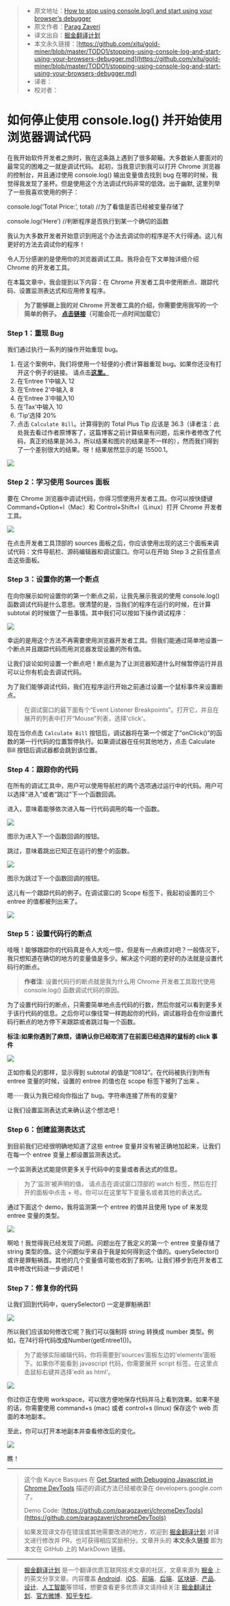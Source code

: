 > * 原文地址：[How to stop using console.log() and start using your browser’s debugger](https://medium.com/datadriveninvestor/stopping-using-console-log-and-start-using-your-browsers-debugger-62bc893d93ff)
> * 原文作者：[Parag Zaveri](https://medium.com/@parag.g.zaveri?source=post_header_lockup)
> * 译文出自：[掘金翻译计划](https://github.com/xitu/gold-miner)
> * 本文永久链接：[https://github.com/xitu/gold-miner/blob/master/TODO1/stopping-using-console-log-and-start-using-your-browsers-debugger.md](https://github.com/xitu/gold-miner/blob/master/TODO1/stopping-using-console-log-and-start-using-your-browsers-debugger.md)
> * 译者：
> * 校对者：

# 如何停止使用 console.log() 并开始使用浏览器调试代码

在我开始软件开发者之旅时，我在这条路上遇到了很多颠簸。大多数新人要面对的最常见的困难之一就是调试代码。 起初，当我意识到我可以打开 Chrome 浏览器的控制台，并且通过使用 console.log() 输出变量值去找到 bug 在哪的时候，我觉得我发现了圣杯。但是使用这个方法调试代码非常的低效。出于幽默, 这里列举了一些我喜欢使用的例子：

console.log(‘Total Price:’, total) //为了看值是否已经被变量存储了 

console.log(‘Here’) //判断程序是否执行到某一个确切的函数

我认为大多数开发者开始意识到用这个办法去调试你的程序是不大行得通。这儿有更好的方法去调试你的程序！

令人万分感谢的是使用你的浏览器调试工具。我将会在下文单独详细介绍 Chrome 的开发者工具。

在本篇文章中，我会提到以下内容：在 Chrome 开发者工具中使用断点、跟踪代码、设置监测表达式和应用修复程序。

> **为了能够跟上我的对 Chrome 开发者工具的介绍，你需要使用我写的一个简单的例子。** [**点击链接**](https://chromedevtoolsdemo.herokuapp.com/)**（可能会花一点时间加载它）**

### Step 1：重现 Bug

我们通过执行一系列的操作开始重现 bug。

1.  在这个案例中，我们将使用一个轻便的小费计算器重现 bug。如果你还没有打开这个例子的链接。 请点击[**这里。**](https://chromedevtoolsdemo.herokuapp.com/)
2.  在‘Entree 1’中输入 12
3.  在‘Entree 2’中输入 8
4.  在‘Entree 3’中输入10
5.  在‘Tax’中输入 10
6.  ‘Tip’选择 20%
7.  点击 `Calculate Bill`。计算得到的 Total Plus Tip 应该是 36.3（译者注：此处我去看过作者原博客了，这篇博客之前计算结果有问题，后来作者修改了代码，真正的结果是36.3，所以结果和图片的结果是不一样的），然而我们得到了一个差别很大的结果。呀！结果居然显示的是 15500.1。

![](https://cdn-images-1.medium.com/max/800/1*r-TVPOq2bvKB1clw9vgCHg.png)

### Step 2：学习使用 Sources 面板

要在 Chrome 浏览器中调试代码，你得习惯使用开发者工具。你可以按快捷键 Command+Option+I（Mac）和 Control+Shift+I（Linux）打开 Chrome 开发者工具。

![](https://cdn-images-1.medium.com/max/800/1*t3SETtaOVas1trQfjRO4gw.png)

在点击开发者工具顶部的 sources 面板之后，你应该使用出现的这三个面板来调试代码：文件导航栏、源码编辑器和调试窗口。你可以在开始 Step 3 之前任意点击这些面板。

### Step 3：设置你的第一个断点

在向你展示如何设置你的第一个断点之前，让我先展示我说的使用 console.log() 函数调试代码是什么意思。很清楚的是，当我们的程序在运行的时候，在计算 subtotal 的时候做了一些事情。其中我们可以按如下操作调试程序：

![](https://cdn-images-1.medium.com/max/800/1*ZLrHNgLfA0_ImUT-bjiN-w.png)

幸运的是用这个方法不再需要使用浏览器开发者工具。但我们能通过简单地设置一个断点并且跟踪代码而用浏览器发现设置的所有值。

让我们谈论如何设置一个断点吧！断点是为了让浏览器知道什么时候暂停运行并且可以让你有机会去调试代码。

为了我们能够调试代码，我们在程序运行开始之前通过设置一个鼠标事件来设置断点。

> 在调试窗口的最下面有个“Event Listener Breakpoints”。打开它，并且在展开的列表中打开“Mouse”列表，选择'click'。

现在当你点击 `Calculate Bill` 按钮后，调试器将在第一个绑定了“onClick()”的函数的第一行代码的位置暂停执行。如果调试器在任何其他地方，点击 Calculate Bill 按钮后调试器都会跳到该位置。

### Step 4：跟踪你的代码

在所有的调试工具中，用户可以使用导航栏的两个选项通过运行中的代码。用户可以选择“进入”或者“跳过”下一个函数回调。

进入，意味着能够依次进入每一行代码调用的每一个函数。

![](https://cdn-images-1.medium.com/max/800/1*HaePgs1Jyqw1L-wcCiQk0A.png)

图示为进入下一个函数回调的按钮。

跳过，意味着跳出已知正在运行的整个的函数。

![](https://cdn-images-1.medium.com/max/800/1*07byHc3enj1vgrapehg4Bg.png)

图示为跳过下一个函数回调的按钮。

这儿有一个跟踪代码的例子。在调试窗口的 Scope 标签下，我起初设置的三个 entree 的值都被列出来了。 

![](https://cdn-images-1.medium.com/max/800/1*EfVOw-IfVMScANFDGn92mw.png)

### Step 5：设置代码行的断点 

哇哦！能够跟踪你的代码真是令人大吃一惊，但是有一点麻烦对吧？一般情况下，我只想知道在确切的地方的变量值是多少。解决这个问题的更好的办法就是设置代码行的断点。

> **作者注**: 设置代码行的断点就是我为什么用 Chrome 开发者工具取代使用 console.log() 函数调试代码的原因。

为了设置代码行的断点，只需要简单地点击代码的行数，然后你就可以看到更多关于该行代码的信息。之后你可以像往常一样跑起你的代码，调试器将会在你设置代码行断点的地方停下来跟踪或者跳过每一个函数。

**标注:如果你遇到了麻烦，请确认你已经取消了在前面已经选择的鼠标的  click 事件**

![](https://cdn-images-1.medium.com/max/800/1*boS5jNmWpJQMc4o5VHReWA.png)

正如你看见的那样，显示得到 subtotal 的值是“10812”。在代码被执行到所有 entree 变量的时候，设置的 entree 的值也在 scope 标签下被列了出来 。

嗯······我认为我已经向你指出了 bug。字符串连接了所有的变量?

让我们设置监测表达式来确认这个想法吧！

### Step 6：创建监测表达式

到目前我们已经很明确地知道了这些 entree 变量并没有被正确地加起来，让我们在每一个 entree 变量上都设置监测表达式。

一个监测表达式能提供更多关于代码中的变量或者表达式的信息。

> 为了’监测‘被声明的值， 请点击在调试窗口顶部的 watch 标签，然后在打开的面板中点击 + 号。你可以在这里写下变量名或者其他的表达式。

通过下面这个 demo，我将监测第一个 entree 的值并且使用 type of 来发现 entree 变量的类型。

![](https://cdn-images-1.medium.com/max/800/1*kQDNWSdmUhXrpFyOaY9vHA.png)

啊哈！我觉得我已经发现了问题。问题出在了我定义的第一个 entree 变量存储了 string 类型的值。这个问题似乎来自于我是如何得到这个值的。querySelector() 或许是罪魁祸首。其他的几个变量值可能也收到了影响。让我们移步到在开发者工具中修改代码进一步调试吧！

### Step 7：修复你的代码

让我们回到代码中，querySelector() 一定是罪魁祸首!

![](https://cdn-images-1.medium.com/max/800/1*Bg6oJPpIZKnBywUG3U_l1w.png)

所以我们应该如何修改它呢？我们可以强制将 string 转换成 number 类型。例如，在74行将代码改成Number(getEntree1())。

> 为了能够实际编辑代码，你将需要到’sources‘面板左边的’elements‘面板下。如果你不能看到 javascript 代码，你需要展开 script 标签。在这里点击鼠标右键并选择’edit as html‘。

![](https://cdn-images-1.medium.com/max/800/1*NPHg0e_aRlVkNYEbQQCITw.png)

你过你正在使用 workspace，可以很方便地保存代码并马上看到效果。如果不是的话，你需要使用 command+s (mac) 或者 control+s (linux) 保存这个 web 页面的本地副本。

至此，你可以打开本地副本并查看修改后的变化。

![](https://cdn-images-1.medium.com/max/800/1*WPiRbg5uZXh11NCxr1U_2A.png)

瞧！

* * *

> 这个由 Kayce Basques 在 [Get Started with Debugging Javascript in Chrome DevTools](https://developers.google.com/web/tools/chrome-devtools/javascript/) 描述的调试方法已经被收录在 developers.google.com 了。
>
> Demo Code: [https://github.com/paragzaveri/chromeDevTools](https://github.com/paragzaveri/chromeDevTools)

> 如果发现译文存在错误或其他需要改进的地方，欢迎到 [掘金翻译计划](https://github.com/xitu/gold-miner) 对译文进行修改并 PR，也可获得相应奖励积分。文章开头的 **本文永久链接** 即为本文在 GitHub 上的 MarkDown 链接。

---

> [掘金翻译计划](https://github.com/xitu/gold-miner) 是一个翻译优质互联网技术文章的社区，文章来源为 [掘金](https://juejin.im) 上的英文分享文章。内容覆盖 [Android](https://github.com/xitu/gold-miner#android)、[iOS](https://github.com/xitu/gold-miner#ios)、[前端](https://github.com/xitu/gold-miner#前端)、[后端](https://github.com/xitu/gold-miner#后端)、[区块链](https://github.com/xitu/gold-miner#区块链)、[产品](https://github.com/xitu/gold-miner#产品)、[设计](https://github.com/xitu/gold-miner#设计)、[人工智能](https://github.com/xitu/gold-miner#人工智能)等领域，想要查看更多优质译文请持续关注 [掘金翻译计划](https://github.com/xitu/gold-miner)、[官方微博](http://weibo.com/juejinfanyi)、[知乎专栏](https://zhuanlan.zhihu.com/juejinfanyi)。
